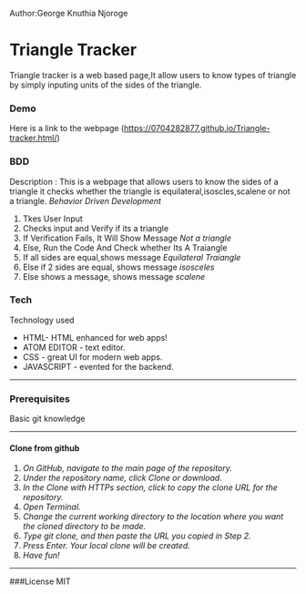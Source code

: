 Author:George Knuthia Njoroge


# Triangle Tracker

Triangle tracker is a web based page,It allow users to know types of triangle by simply inputing units of the sides of the triangle.

### Demo
Here is a link to the webpage (https://0704282877.github.io/Triangle-tracker.html/)
### BDD
Description : This is a webpage that allows users to know the sides of a triangle it checks whether the triangle is equilateral,isoscles,scalene or not a triangle.
*Behavior Driven Development*
1. Tkes User Input
2. Checks input and Verify if its a triangle
3. If  Verification Fails, It Will Show Message _Not a triangle_
4. Else, Run the Code And Check whether Its A Traiangle
5. If all sides are equal,shows message _Equilateral Traiangle_
6. Else if 2 sides are equal, shows message _isosceles_
7. Else shows a message, shows message _scalene_
### Tech
Technology used

* HTML- HTML enhanced for web apps!
* ATOM EDITOR - text editor.
* CSS - great UI for modern web apps.
* JAVASCRIPT - evented  for the backend.
--------
### Prerequisites

Basic git knowledge

--------

#### Clone from github
1. _On GitHub, navigate to the main page of the repository._
2. _Under the repository name, click Clone or download._
3. _In the Clone with HTTPs section, click  to copy the clone URL for the repository._
4. _Open Terminal._
5. _Change the current working directory to the location where you want the cloned directory to be made._
6. _Type git clone, and then paste the URL you copied in Step 2._
7. _Press Enter. Your local clone will be created._
8. _Have fun!_

----
###License
MIT
